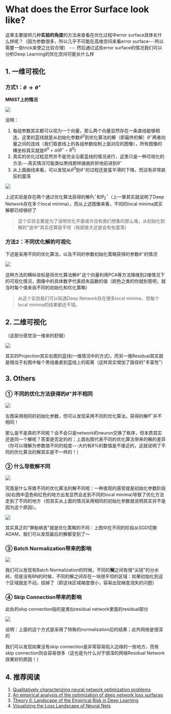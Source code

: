 # What does the Error Surface look like?

这章主要提供几种**实验的角度**的方法来查看在优化过程中error surface具体长什么样呢？（因为参数很多，所以几乎不可能在高维空间来看error surface---所以需要一些trick来使之比较合理） --- 然后通过这些error surface的情况我们可以分析Deep Learning的优化空间可能长什么样

## 1. 一维可视化

### 方式1：$\theta\to\theta^\star$

**MNIST上的情况**

![](png/c36.png)

说明：

1. 每组参数其实都可以视为一个向量，那么两个向量显然存在一条直线能够相连。这里的蓝线就是从初始化参数$\theta^0$到优化算法的解（即最终的解）$\theta^{\star}$两者向量之间的连线（我们取直线上的各组参数绘制上面对应的图像），所有图像的横坐标其实就是$\theta^0+\alpha(\theta^\star-\theta^0)$
2. 真实的优化过程显然并不是完全沿着蓝线的情况进行，这里只是一种可视化的方法---真实情况可能类似黑线那样曲曲折折地前进到$\theta^\star$
3. 从上面曲线来看，可以发现从$\theta^0$到$\theta^\star$的过程还是蛮平滑的下降，而没有非常疯狂的震荡

![](png/c37.png)

上述实验是存在两个通过优化算法获得的解$\theta^\star_1$和$\theta^\star_2$（上一章其实就说明了Deep Network存在多个local minima），而从上述图像来看，不同的local minima其实解都已经够好了

> 这个实验主要是为了说明优化平面或许没有我们想象的那么难，从初始化到解的"途中"其实还算是平坦（局部放大还是会有些震荡）

### 方法2：不同优化解的可视化

下述是采用不同的优化算法，以及不同的参数初始化策略获得的参数$\theta^\star$的情况

![](png/c38.png)

这种方法的横纵坐标是将优化算法解$\theta^\star$这个向量利用PCA等方法降维到2维情况下的可视化情况，图像中的具体数字代表损失函数的值（颜色之类的你就别管吧，就当时每个值来自不同的初始化和优化策略）

> 从这个实验我们可以知道Deep Network存在很多local minima，但每个local minima的结果都还不错。

## 2. 二维可视化

（这部分感觉没一维来的舒服）

![](png/c44.png)

其实的Projection其实右图的蓝线(一维情况中的方式)，而另一维Residual其实就是相当于右图中每个黑线垂直到蓝线上的距离（这样其实增加了路径的"丰富性"）

## 3. Others

### ① 不同的优化方法获得的$\theta^\star$并不相同

![](png/c39.png)

左图采用相同的初始化参数，但可以发现采用不同的优化算法，获得的解$\theta^\star$并不相同！

那么是不是真的不同呢？会不会只是network的neuron交换了秩序，但本质其实还是同一个解呢？答案是否定的的：上面右图代表不同的优化算法带来的解的差异（你可以理解为参数值不同的程度---大约有8%的数值是不接近的，这就说明了不同的优化算法的解其实是不一样的！）

### ② 什么导致解不同

![](png/c40.png)

究竟是什么导致不同的优化算法的解不同呢：一种直观的感受就是初始化参数阶段(如右图中蓝色和红色的地方出发显然会走到不同的local minima)导致了优化方法走到了不同的地方（但其实从上面的情况采用相同的初始化参数就说明其实并不是因为这个原因）。

![](png/c41.png)

其实真正的"罪魁祸首"就是优化策略的不同：上图中在不同的阶段从SGD切换ADAM，我们可以发现最后的解都变到了～

### ③ Batch Normalization带来的影响

![](png/c42.png)

我们可以发现有Batch Normalization的时候，不同的**解**之间有很"尖锐"的分水岭，但是没有BN的时候，不同的解之间存在一块很平坦的区域：如果初始化到这个区域就走不动，挂掉了（即这块区域梯度很小，容易出现梯度消失的问题）

### ④ Skip Connection带来的影响

此处的skip connection指的是类似residual network里面的residual部分

![](png/c43.png)

说明：上面的这个方式是采用了特殊的normalization后的结果；此外网络是很深的

我们可以发现如果没有skip connection是非常容易陷入边缘的一些地方，而有skip connection则会容易很多（这也是为什么对于很深的网络Residual Network效果好的原因！）

## 4. 推荐阅读

1. [Qualitatively characterizing neural network optimization problems](https://arxiv.org/abs/1412.6544)
2. [An empirical analysis of the optimization of deep network loss surfaces](https://arxiv.org/abs/1612.04010)
3. [Theory II: Landscape of the Empirical Risk in Deep Learning](https://arxiv.org/abs/1703.09833)
4. [Visualizing the Loss Landscape of Neural Nets](https://arxiv.org/abs/1712.09913)